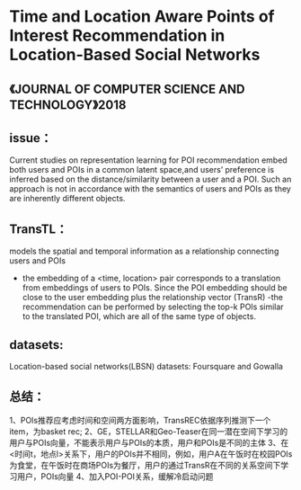 Time and Location Aware Points of Interest Recommendation in Location-Based Social Networks 
======
《JOURNAL OF COMPUTER SCIENCE AND TECHNOLOGY》2018
------
issue：
----
Current studies on representation learning for POI recommendation embed both users and POIs in a common latent space,and users’ preference is inferred based on the distance/similarity between a user and a POI. Such an approach is not in accordance with the semantics of users and POIs as they are inherently different objects.

TransTL：
-----
models the spatial and temporal information as a relationship connecting users and POIs
- the embedding of a <time, location> pair corresponds to a translation from embeddings of users to POIs. Since the POI embedding should
be close to the user embedding plus the relationship vector (TransR)
-the recommendation can be performed by selecting the top-k POIs similar to the translated POI, which are all of the same type of objects.

datasets:
------
Location-based social networks(LBSN) datasets: Foursquare and Gowalla

总结：
----
1、POIs推荐应考虑时间和空间两方面影响，TransREC依据序列推测下一个item，为basket rec;
2、GE，STELLAR和Geo-Teaser在同一潜在空间下学习的用户与POIs向量，不能表示用户与POIs的本质，用户和POIs是不同的主体
3、在<时间t，地点l>关系下，用户的POIs并不相同，例如，用户A在午饭时在校园POIs为食堂，在午饭时在商场POIs为餐厅，用户的通过TransR在不同的关系空间下学习用户，POIs向量
4、加入POI-POI关系，缓解冷启动问题
